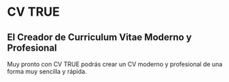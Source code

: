# CV TRUE

## El Creador de Curriculum Vitae Moderno y Profesional

Muy pronto con CV TRUE podrás crear un CV moderno y profesional de una forma muy sencilla y rápida.
